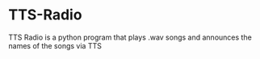 # TTS-Radio
TTS Radio is a python program that plays .wav songs and announces the names of the songs via TTS
